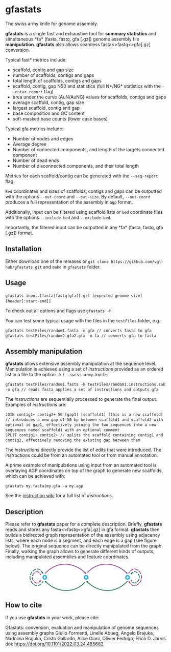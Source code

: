 # gfastats

The swiss army knife for genome assembly.

**gfastats** is a single fast and exhaustive tool for **summary statistics** and simultaneous \*fa\* (fasta, fastq, gfa [.gz]) genome assembly file **manipulation**.
**gfastats** also allows seamless fasta<>fastq<>gfa[.gz] conversion.

Typical fast\* metrics include:

- scaffold, contig and gap size
- number of scaffolds, contigs and gaps
- total length of scaffolds, contigs and gaps
- scaffold, contig, gap N50 and statistics (full N\*/NG\* statistics with the `--nstar-report` flag)
- area under the curve (AuN/AuNG) values for scaffolds, contigs and gaps
- average scaffold, contig, gap size
- largest scaffold, contig and gap
- base composition and GC content
- soft-masked base counts (lower case bases)

Typical gfa metrics include:

- Number of nodes and edges
- Average degree
- Number of connected components, and length of the largets connected component
- Number of dead ends
- Number of disconnected components, and their total length 

Metrics for each scaffold/contig can be generated with the `--seq-report` flag.

`Bed` coordinates and sizes of scaffolds, contigs and gaps can be outputted with the options `--out-coord` and `--out-size`. By default, `--out-coord` produces a full representation of the assembly in `agp` format.

Additionally, input can be filtered using scaffold lists or `bed` coordinate files with the options `--include-bed` and `--exclude-bed`.

Importantly, the filtered input can be outputted in any \*fa\* (fasta, fastq, gfa [.gz]) format.

## Installation

Either download one of the releases or `git clone https://github.com/vgl-hub/gfastats.git` and `make` in `gfastats` folder.

## Usage

`gfastats input.[fasta|fastq|gfa][.gz] [expected genome size] [header[:start-end]]`

To check out all options and flags use `gfastats -h`.

You can test some typical usage with the files in the `testFiles` folder, e.g.:

```
gfastats testFiles/random1.fasta -o gfa // converts fasta to gfa
gfastats testFiles/random2.gfa2.gfa -o fa // converts gfa to fasta
```

## Assembly manipulation

**gfastats** allows extensive assembly manipulation at the sequence level. Manipulation is achieved using a set of _instructions_ provided as an ordered list in a file to the option `-k` / `--swiss-army-knife`:

```
gfastats testFiles/random1.fasta -k testFiles/random1.instructions.sak -o gfa // reads fasta applies a set of instructions and outputs gfa
```

The _instructions_ are sequentially processed to generate the final output. Examples of _instructions_ are:

```
JOIN contig1+ contig2+ 50 [gap1] [scaffold1] [this is a new scaffold] // introduces a new gap of 50 bp between scaffold1 and scaffold2 with optional id gap1, effectively joining the two sequences into a new sequences named scaffold1 with an optional comment
SPLIT contig1+ contig2+ // splits the scaffold containing contig1 and contig2, effectively removing the existing gap between them
```

The _instructions_ directly provide the list of edits that were introduced. The _instructions_ could be from an automated tool or from manual annotation.

A prime example of manipulations using input from an automated tool is overlaying AGP coordinates on top of the graph to generate new scaffolds, which can be achieved with:
```
gfastats my.fasta|my.gfa -a my.agp
```

See the <a href="instructions/">instruction wiki</a> for a full list of _instructions_.

## Description

Please refer to **gfastats** paper for a complete description. Briefly, **gfastats** reads and stores any fasta<>fastq<>gfa[.gz] in gfa format. **gfastats** then builds a bidirected graph representation of the assembly using adjacency lists, where each node is a segment, and each edge is a gap (see figure below). The original sequence can be directly manipulated from the graph. Finally, walking the graph allows to generate different kinds of outputs, including manipulated assemblies and feature coordinates.

<p align="center">
    <img src="images/graph.png" alt="alt gfastats assembly graph" width="70%" />
</p>

## How to cite

If you use **gfastats** in your work, please cite:

Gfastats: conversion, evaluation and manipulation of genome sequences using assembly graphs
Giulio Formenti, Linelle Abueg, Angelo Brajuka, Nadolina Brajuka, Cristo Gallardo, Alice Giani, Olivier Fedrigo, Erich D. Jarvis
doi: https://doi.org/10.1101/2022.03.24.485682
